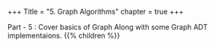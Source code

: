 +++
Title = "5. Graph Algorithms"
chapter = true
+++

Part - 5 : Cover basics of Graph Along with some Graph ADT implementaions.
{{% children %}}